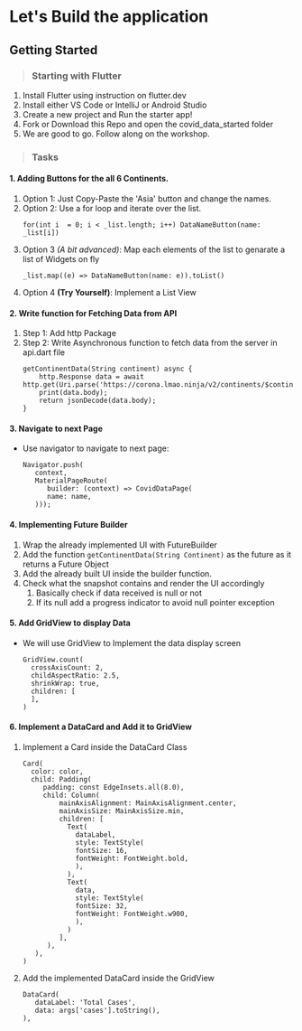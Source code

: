 # Let's Build the application

## Getting Started

> ### Starting with Flutter

1. Install Flutter using instruction on flutter.dev
2. Install either VS Code or IntelliJ or Android Studio
3. Create a new project and Run the starter app!
4. Fork or Download this Repo and open the covid_data_started folder
5. We are good to go. Follow along on the workshop.

> ### Tasks
 
#### 1. Adding Buttons for the all 6 Continents.
   1. Option 1: Just Copy-Paste the 'Asia' button and change the names.
   2. Option 2: Use a for loop and iterate over the list.
      ```
      for(int i  = 0; i < _list.length; i++) DataNameButton(name: _list[i])
      ``` 
   3. Option 3 _(A bit advanced)_: Map each elements of the list to genarate a list of Widgets on fly
      ```
      _list.map((e) => DataNameButton(name: e)).toList()
      ```
   4. Option 4 **(Try Yourself)**: Implement a List View
#### 2. Write function for Fetching Data from API
   1. Step 1: Add http Package
   2. Step 2: Write Asynchronous function to fetch data from the server in api.dart file
      ```
      getContinentData(String continent) async {
          http.Response data = await http.get(Uri.parse('https://corona.lmao.ninja/v2/continents/$continent'),); 
          print(data.body);
          return jsonDecode(data.body);
      }
      
      ```
#### 3. Navigate to next Page
   * Use navigator to navigate to next page:
     ```
     Navigator.push(
        context,
        MaterialPageRoute(
           builder: (context) => CovidDataPage(
           name: name,
        )));
     ```
   
#### 4. Implementing Future Builder
   1. Wrap the already implemented UI with FutureBuilder
   2. Add the function `getContinentData(String Continent)` as the future as it returns a Future Object
   3. Add the already built UI inside the builder function.
   4. Check what the snapshot contains and render the UI accordingly
      1. Basically check if data received is null or not
      2. If its null add a progress indicator to avoid null pointer exception

#### 5. Add GridView to display Data
* We will use GridView to Implement the data display screen
    ```
    GridView.count(
      crossAxisCount: 2,
      childAspectRatio: 2.5,
      shrinkWrap: true,
      children: [
      ],
    )
    ```

#### 6. Implement a DataCard and Add it to GridView
1. Implement a Card inside the DataCard Class
    ```
    Card(
      color: color,
      child: Padding(
         padding: const EdgeInsets.all(8.0),
         child: Column(
             mainAxisAlignment: MainAxisAlignment.center,
             mainAxisSize: MainAxisSize.min,
             children: [
               Text(
                 dataLabel,
                 style: TextStyle(
                 fontSize: 16,
                 fontWeight: FontWeight.bold,
                 ),
               ),
               Text(
                 data,
                 style: TextStyle(
                 fontSize: 32,
                 fontWeight: FontWeight.w900,
                 ),
               )
             ],
          ),
       ),
   )
   ```
2. Add the implemented DataCard inside the GridView
    ```
    DataCard(
       dataLabel: 'Total Cases',
       data: args['cases'].toString(),
   ),
   ```
    



